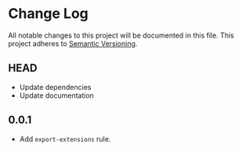 # Change Log

All notable changes to this project will be documented in this file. This
project adheres to [Semantic Versioning](http://semver.org/).

## HEAD

* Update dependencies
* Update documentation

## 0.0.1

* Add `export-extensions` rule.
